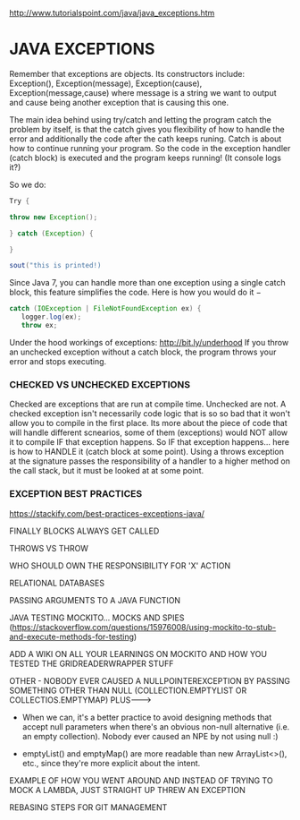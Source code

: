http://www.tutorialspoint.com/java/java_exceptions.htm

# JAVA EXCEPTIONS
Remember that exceptions are objects. Its constructors include: Exception(), Exception(message), Exception(cause), Exception(message,cause) where message is a string we want to output and cause being another exception that is causing this one.

The main idea behind using try/catch and letting the program catch the problem by itself, is that the catch gives you flexibility of how to handle the error and additionally the code after the cath keeps runing. Catch is about how to continue running your program. So the code in the exception handler (catch block) is executed and the program keeps running! (It console logs it?)

So we do:

```JAVA
Try {

throw new Exception();

} catch (Exception) {

}

sout("this is printed!)
```

Since Java 7, you can handle more than one exception using a single catch block, this feature simplifies the code. Here is how you would do it −
```java
catch (IOException | FileNotFoundException ex) {
   logger.log(ex);
   throw ex;
```
Under the hood workings of exceptions: http://bit.ly/underhood
If you throw an unchecked exception without a catch block, the program throws your error and stops executing.


### CHECKED VS UNCHECKED EXCEPTIONS
Checked are exceptions that are run at compile time. Unchecked are not.
A checked exception isn't necessarily code logic that is so so bad that it won't allow you to compile in the first place. Its more about the piece of code that will handle different scnearios, some of them (exceptions) would NOT allow it to compile IF that exception happens. So IF that exception happens... here is how to HANDLE it (catch block at some point). Using a throws exception at the signature passes the responsibility of a handler to a higher method on the call stack, but it must be looked at at some point.


### EXCEPTION BEST PRACTICES
https://stackify.com/best-practices-exceptions-java/


FINALLY BLOCKS ALWAYS GET CALLED

THROWS VS THROW

WHO SHOULD OWN THE RESPONSIBILITY FOR 'X' ACTION

RELATIONAL DATABASES

PASSING ARGUMENTS TO A JAVA FUNCTION

JAVA TESTING MOCKITO... MOCKS AND SPIES (https://stackoverflow.com/questions/15976008/using-mockito-to-stub-and-execute-methods-for-testing)

ADD A WIKI ON ALL YOUR LEARNINGS ON MOCKITO AND HOW YOU TESTED THE GRIDREADERWRAPPER STUFF

OTHER - NOBODY EVER CAUSED A NULLPOINTEREXCEPTION BY PASSING SOMETHING OTHER THAN NULL (COLLECTION.EMPTYLIST OR COLLECTIOS.EMPTYMAP) PLUS--->
* When we can, it's a better practice to avoid designing methods that accept null parameters when there's an obvious non-null alternative (i.e. an empty collection).  Nobody ever caused an NPE by not using null :)

* emptyList() and emptyMap() are more readable than new ArrayList<>(), etc., since they're more explicit about the intent.

EXAMPLE OF HOW YOU WENT AROUND AND INSTEAD OF TRYING TO MOCK A LAMBDA, JUST STRAIGHT UP THREW AN EXCEPTION

REBASING STEPS FOR GIT MANAGEMENT